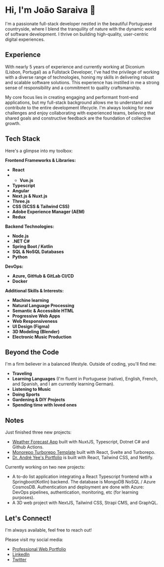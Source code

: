 # Hi, I'm João Saraiva 👋

I'm a passionate full-stack developer nestled in the beautiful Portuguese countryside, where I blend the tranquility of nature with the dynamic world of software development. I thrive on building high-quality, user-centric digital experiences.

## Experience

With nearly 5 years of experience and currently working at Diconium (Lisbon, Portugal) as a Fullstack Developer, I've had the privilege of working with a diverse range of technologies, honing my skills in delivering robust and scalable software solutions. This experience has instilled in me a strong sense of responsibility and a commitment to quality craftsmanship.

My core focus lies in creating engaging and performant front-end applications, but my full-stack background allows me to understand and contribute to the entire development lifecycle. I'm always looking for new challenges and enjoy collaborating with experienced teams, believing that shared goals and constructive feedback are the foundation of collective growth.

## Tech Stack

Here's a glimpse into my toolbox:

**Frontend Frameworks & Libraries:**

* **React**
* * **Vue.js** 
* **Typescript** 
* **Angular** 
* **Next.js & Nuxt.js**
* **Three.js**
* **CSS (SCSS & Tailwind CSS)**
* **Adobe Experience Manager (AEM)**
* **Redux**

**Backend Technologies:**

* **Node.js**
* **.NET C#**
* **Spring Boot / Kotlin**
* **SQL & NoSQL Databases** 
* **Python** 

**DevOps:**

* **Azure, GitHub & GitLab CI/CD**
* **Docker**

**Additional Skills & Interests:**
* **Machine learning**
* **Natural Language Processing**
* **Semantic & Accessible HTML**
* **Progressive Web Apps**
* **Web Responsiveness**
* **UI Design (Figma)** 
* **3D Modeling (Blender)**
* **Electronic Music Production** 

## Beyond the Code

I'm a firm believer in a balanced lifestyle. Outside of coding, you'll find me:

* **Traveling**
* **Learning Languages** (I'm fluent in Portuguese (native), English, French, and Spanish, and I am currently learning German).
* **Listening to Music**
* **Doing Sports**
* **Gardening & DIY Projects**
* **Spending time with loved ones**

## Notes

Just finished three new projects: 
- [Weather Forecast App](https://github.com/Johnnydev001/weather-forecast) built with NuxtJS, Typescript, Dotnet C# and Github Actions.
- [Monorepo Turborepo Template](https://github.com/Johnnydev001/mono-repo-turbo-template) built with React, Svelte and Turborepo.
- [Dr. André Yee's Portfolio](https://drandreyee.com/) is built with React, Tailwind CSS, and Netlify.

Currently working on two new projects:
- A to-do list application integrating a React Typescript frontend with a Springboot(Kotlin) backend. The database is MongoDB NoSQL / Azure CosmosDB. Authentication and deployment are done with Azure: DevOps pipelines, authentication, monitoring, etc (for learning purposes).
- A 3D web project with NextJS, Tailwind CSS, Strapi CMS, and GraphQL.

## Let's Connect!

I'm always available, feel free to reach out!

Please visit my social media: 

- [Professional Web Portfolio](https://joao-saraiva-dev.netlify.app/)
- [LinkedIn](https://www.linkedin.com/in/jo%C3%A3o-saraiva-ab662b197/)
- [Twitter](https://x.com/JohnnySaraiva00)
